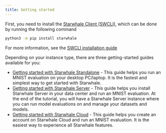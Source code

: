 ```yaml
---
title: Getting started
---
```


First, you need to install the [Starwhale Client (SWCLI)](../swcli), which can be done by running the following command

```bash
python3 -m pip install starwhale
```

For more information, see the [SWCLI installation guide](../swcli/installation)

Depending on your instance type, there are three getting-started guides available for you:

* [Getting started with Starwhale Standalone](standalone) - This guide helps you run an MNIST evaluation on your desktop PC/laptop. It is the fastest and simplest way to get started with Starwhale.
* [Getting started with Starwhale Server](server) - This guide helps you install Starwhale Server in your data center and run an MNIST evaluation. At the end of the tutorial, you will have a Starwhale Server instance where you can run model evaluations on and manage your datasets and models.
* [Getting started with Starwhale Cloud](cloud) - This guide helps you create an account on Starwhale Cloud and run an MNIST evaluation. It is the easiest way to experience all Starwhale features.

